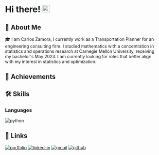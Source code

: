 # Hi there! <img src="https://media.giphy.com/media/hvRJCLFzcasrR4ia7z/giphy.gif" width="24px" height="24px">

## 🚀 About Me

🎓 I am Carlos Zamora, I currently work as a Transportation Planner for an engineering consulting firm. I studied mathematics with a concentration in statistics and operations research at Carnegie Mellon University, receiving my bachelor's May 2023. I am currently looking for roles that better align with my interest in statistics and optimization. 

## 🏅 Achievements

## 🛠️ Skills

### Languages
![python](https://img.shields.io/badge/Python-3776AB?style=for-the-badge&logo=python&logoColor=white)


## 🔗 Links

[![portfolio](https://img.shields.io/badge/Portfolio-5340ff?style=for-the-badge&logo=Google-chrome&logoColor=white)](https://tapajyoti-bose.vercel.app/)
[![linked-in](https://custom-icon-badges.demolab.com/badge/LinkedIn-0A66C2?logo=linkedin-white&logoColor=fff&style=for-the-badge)](https://www.linkedin.com/in/tapajyoti-bose/)
[![gmail](https://img.shields.io/badge/Gmail-D14836?style=for-the-badge&logo=Gmail&logoColor=white)](mailto:tapajyotibose2003@gmail.com)
[![github](https://img.shields.io/badge/GitHub-000000?style=for-the-badge&logo=GitHub&logoColor=white)](https://github.com/ruppysuppy)
